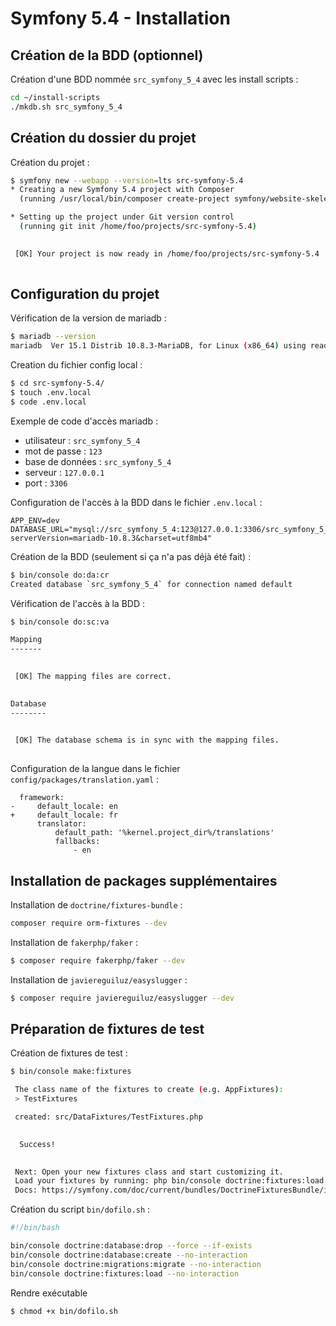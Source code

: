 # Symfony 5.4 - Installation

## Création de la BDD (optionnel)

Création d'une BDD nommée `src_symfony_5_4` avec les install scripts :

```bash
cd ~/install-scripts
./mkdb.sh src_symfony_5_4
```

## Création du dossier du projet

Création du projet :

```bash
$ symfony new --webapp --version=lts src-symfony-5.4
* Creating a new Symfony 5.4 project with Composer
  (running /usr/local/bin/composer create-project symfony/website-skeleton /home/foo/projects/src-symfony-5.4 5.4.* --no-interaction)

* Setting up the project under Git version control
  (running git init /home/foo/projects/src-symfony-5.4)

                                                                                                 
 [OK] Your project is now ready in /home/foo/projects/src-symfony-5.4                            
                                                                                                 
```

## Configuration du projet

Vérification de la version de mariadb :

```bash
$ mariadb --version
mariadb  Ver 15.1 Distrib 10.8.3-MariaDB, for Linux (x86_64) using readline 5.1
```

Creation du fichier config local :

```bash
$ cd src-symfony-5.4/
$ touch .env.local
$ code .env.local
```

Exemple de code d'accès mariadb :

- utilisateur : `src_symfony_5_4`
- mot de passe : `123`
- base de données : `src_symfony_5_4`
- serveur : `127.0.0.1`
- port : `3306`

Configuration de l'accès à la BDD dans le fichier `.env.local` :

```
APP_ENV=dev
DATABASE_URL="mysql://src_symfony_5_4:123@127.0.0.1:3306/src_symfony_5_4?serverVersion=mariadb-10.8.3&charset=utf8mb4"
```

Création de la BDD (seulement si ça n'a pas déjà été fait) :

```bash
$ bin/console do:da:cr
Created database `src_symfony_5_4` for connection named default
```

Vérification de l'accès à la BDD :

```bash
$ bin/console do:sc:va

Mapping
-------

                                                                                                 
 [OK] The mapping files are correct.                                                             
                                                                                                 

Database
--------

                                                                                                 
 [OK] The database schema is in sync with the mapping files.                                     
                                                                                                 

```

Configuration de la langue dans le fichier `config/packages/translation.yaml` :

```diff-yaml
  framework:
-     default_locale: en
+     default_locale: fr
      translator:
          default_path: '%kernel.project_dir%/translations'
          fallbacks:
              - en
```

## Installation de packages supplémentaires

Installation de `doctrine/fixtures-bundle` :

```bash
composer require orm-fixtures --dev
```

Installation de `fakerphp/faker` :

```bash
$ composer require fakerphp/faker --dev
```

Installation de `javiereguiluz/easyslugger` :

```bash
$ composer require javiereguiluz/easyslugger --dev
```

## Préparation de fixtures de test

Création de fixtures de test :

```bash
$ bin/console make:fixtures

 The class name of the fixtures to create (e.g. AppFixtures):
 > TestFixtures

 created: src/DataFixtures/TestFixtures.php

           
  Success! 
           

 Next: Open your new fixtures class and start customizing it.
 Load your fixtures by running: php bin/console doctrine:fixtures:load
 Docs: https://symfony.com/doc/current/bundles/DoctrineFixturesBundle/index.html
```

Création du script `bin/dofilo.sh` :

```bash
#!/bin/bash

bin/console doctrine:database:drop --force --if-exists
bin/console doctrine:database:create --no-interaction
bin/console doctrine:migrations:migrate --no-interaction
bin/console doctrine:fixtures:load --no-interaction
```

Rendre exécutable

```bash
$ chmod +x bin/dofilo.sh
```

